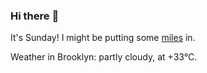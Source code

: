 ### Hi there :wave:

It's Sunday! I might be putting some [miles](https://www.strava.com/athletes/889963) in.

Weather in Brooklyn: partly cloudy, at +33°C.

